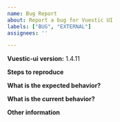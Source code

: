 ```yaml
---
name: Bug Report
about: Report a bug for Vuestic UI
labels: ["BUG", "EXTERNAL"]
assignees: ''

---
```


**Vuestic-ui version:** 1.4.11

**Steps to reproduce**

**What is the expected behavior?**

**What is the current behavior?**

**Other information**
